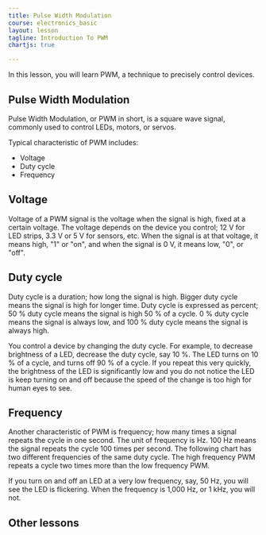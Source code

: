 ```yaml
---
title: Pulse Width Modulation
course: electronics_basic
layout: lesson
tagline: Introduction To PWM
chartjs: true

---
```


In this lesson, you will learn PWM, a technique to precisely control devices.

<script>
const CHART_COLORS = {
  red: 'rgb(255, 99, 132)',
  red_50: 'rgba(255, 99, 132, 128)',
  orange: 'rgb(255, 159, 64)',
  orange_50: 'rgba(255, 159, 64, 128)',
  yellow: 'rgb(255, 205, 86)',
  yellow_50: 'rgba(255, 205, 86, 128)',
  green: 'rgb(75, 192, 192)',
  green_50: 'rgba(75, 192, 192, 128)',
  blue: 'rgb(54, 162, 235)',
  blue_50: 'rgba(54, 162, 235, 128)',
  purple: 'rgb(153, 102, 255)',
  purple_50: 'rgba(153, 102, 255, 128)',
  grey: 'rgb(201, 203, 207)',
  grey_50: 'rgba(201, 203, 207, 128)'
};

function pwm(x, duty) {
    return x % 360 < duty / 100 * 360 ? 1 : 0;
};
function pwm_high_f(x, duty) {
    return x % 180 < duty / 100 * 180 ? 1 : 0;
};
</script>

## Pulse Width Modulation

Pulse Width Modulation, or PWM in short, is a square wave signal, commonly
used to control LEDs, motors, or servos.

<canvas id="pwm_wave_1"></canvas>

<script>
var ctx = document.getElementById("pwm_wave_1");
var data = {
    labels: Array.from({length: 360}, (x, i) => i * 3),
    datasets: [
        {
            label: "Duty = 50%",
            function: function(x) { return pwm(x, 50) },
            borderColor: CHART_COLORS.blue,
            backgroundColor: CHART_COLORS.blue_50,
            data: [],
            pointRadius: 0
        }
    ]
};

var pwmChart = new Chart(ctx, {
    type: 'line',
    data: data,
    plugins: [{
        beforeInit: function(chart) {
            var data = chart.config.data;
            for (var i = 0; i < data.datasets.length; i++) {
                for (var j = 0; j < data.labels.length; j++) {
                    var fct = data.datasets[i].function,
                        x = data.labels[j],
                        y = fct(x);
                    data.datasets[i].data.push(y);
                }
            }
        }
    }],
    options: {
        interaction: {
            intersect: false,
            mode: 'index',
        },
        plugins: {
            title: {
                text: "PWM wave",
                display: true
            }
        },
        scales: {
            x: {
                display: false,
            },
            y: {
                title: {
                    display: false
                },
                ticks: {
                    display: false,
                    stepSize: 1,
                }
            }
        }
    }
});
</script>

Typical characteristic of PWM includes:

* Voltage
* Duty cycle
* Frequency

## Voltage

Voltage of a PWM signal is the voltage when the signal is high, fixed at a
certain voltage. The voltage depends on the device you control; 12 V for LED
strips, 3.3 V or 5 V for sensors, etc.  When the signal is at that voltage, it
means high, "1" or "on", and when the signal is 0 V, it means low, "0", or
"off".

## Duty cycle

Duty cycle is a duration; how long the signal is high. Bigger duty cycle means
the signal is high for longer time. Duty cycle is expressed as percent; 50 %
duty cycle means the signal is high 50 % of a cycle. 0 % duty cycle means the
signal is always low, and 100 % duty cycle means the signal is always high.

<canvas id="multiple_pwm_waves"></canvas>

<script>
var ctx = document.getElementById("multiple_pwm_waves");
var data = {
    labels: Array.from({length: 360}, (x, i) => i * 3),
    datasets: [
        {
            label: "Duty = 75%",
            function: function(x) { return pwm(x, 75) },
            borderColor: CHART_COLORS.red,
            backgroundColor: CHART_COLORS.red_50,
            data: [],
            pointRadius: 0
        },
        {
            label: "Duty = 25%",
            function: function(x) { return pwm(x, 25) + 5 },
            borderColor: CHART_COLORS.green,
            backgroundColor: CHART_COLORS.green_50,
            data: [],
            pointRadius: 0
        },
        {
            label: "Duty = 50%",
            function: function(x) { return pwm(x, 50) + 10 },
            borderColor: CHART_COLORS.blue,
            backgroundColor: CHART_COLORS.blue_50,
            data: [],
            pointRadius: 0
        }
    ]
};

var pwmChart = new Chart(ctx, {
    type: 'line',
    data: data,
    plugins: [{
        beforeInit: function(chart) {
            var data = chart.config.data;
            for (var i = 0; i < data.datasets.length; i++) {
                for (var j = 0; j < data.labels.length; j++) {
                    var fct = data.datasets[i].function,
                        x = data.labels[j],
                        y = fct(x);
                    data.datasets[i].data.push(y);
                }
            }
        }
    }],
    options: {
        interaction: {
            intersect: false,
            mode: 'index',
        },
        plugins: {
            title: {
                text: "PWM waves at different duty cycles",
                display: true
            }
        },
        scales: {
            x: {
                display: false,
            },
            y: {
                title: {
                    display: false
                },
                ticks: {
                    display: false,
                    stepSize: 5,
                }
            }
        }
    }
});
</script>

You control a device by changing the duty cycle. For example, to decrease
brightness of a LED, decrease the duty cycle, say 10 %. The LED turns on 10 %
of a cycle, and turns off 90 % of a cycle. If you repeat this very quickly,
the brightness of the LED is significantly low and you do not notice the LED
is keep turning on and off because the speed of the change is too high for
human eyes to see.

## Frequency

Another characteristic of PWM is frequency; how many times a signal repeats
the cycle in one second. The unit of frequency is Hz. 100 Hz means the signal
repeats the cycle 100 times per second. The following chart has two different
frequencies of the same duty cycle. The high frequency PWM repeats a cycle two
times more than the low frequency PWM.

<canvas id="high_and_low_freq_pwm"></canvas>

<script>

var ctx = document.getElementById("high_and_low_freq_pwm");
var data = {
    labels: Array.from({length: 360}, (x, i) => i * 3),
    datasets: [
        {
            label: "High frequency",
            function: function(x) { return pwm_high_f(x, 50) },
            borderColor: CHART_COLORS.red,
            backgroundColor: CHART_COLORS.red_50,
            data: [],
            pointRadius: 0
        },
        {
            label: "Low frequency",
            function: function(x) { return pwm(x, 50) + 5 },
            borderColor: CHART_COLORS.green,
            backgroundColor: CHART_COLORS.green_50,
            data: [],
            pointRadius: 0
        },
    ]
};

var pwmChart = new Chart(ctx, {
    type: 'line',
    data: data,
    plugins: [{
        beforeInit: function(chart) {
            var data = chart.config.data;
            for (var i = 0; i < data.datasets.length; i++) {
                for (var j = 0; j < data.labels.length; j++) {
                    var fct = data.datasets[i].function,
                        x = data.labels[j],
                        y = fct(x);
                    data.datasets[i].data.push(y);
                }
            }
        }
    }],
    options: {
        interaction: {
            intersect: false,
            mode: 'index',
        },
        plugins: {
            title: {
                text: "PWM waves at 50% duty cycle and different frequencies",
                display: true
            }
        },
        scales: {
            x: {
                display: false,
            },
            y: {
                title: {
                    display: false
                },
                ticks: {
                    display: false,
                    stepSize: 5,
                }
            }
        }
    }
});
</script>

If you turn on and off an LED at a very low frequency, say, 50 Hz, you will see the
LED is flickering. When the frequency is 1,000 Hz, or 1 kHz, you will not.

## Other lessons
